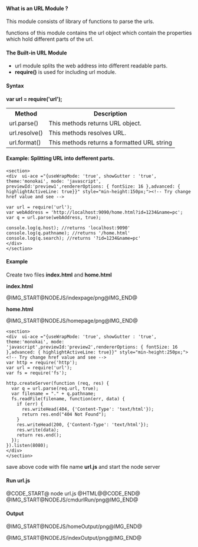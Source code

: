 <h4>What is an URL Module ?</h4>
<p>This module consists of  library of functions to parse the urls.</p>
<p>functions of this module contains the url object which contain the properties which hold different parts of the url.</p>
<h4>The Built-in URL Module</h4>
	<ul>
		<li>url module splits the web address into different readable parts.</li>
		<li><b>require()</b> is used for including url module.</li>
	</ul>
<h4>Syntax</h4>
<b>var url = require('url');</b>
<table class="pc-table">
	<tr>
		<th>Method</th>
		<th>Description</th>
	</tr>
	<tr>
		<td>url.parse()</td>
		<td>This methods returns URL object.</td>
	</tr>
	<tr>
		<td>url.resolve()</td>
		<td>This methods resolves URL.</td>
	</tr>
	<tr>
		<td>url.format()</td>
		<td>This methods returns a formatted URL string</td>
	</tr>
</table>
<h4>Example: Splitting URL into defferent parts.</h4>


	<section>  
    <div  ui-ace ="{useWrapMode: 'true', showGutter : 'true', theme:'monokai', mode: 'javascript', previewId:'preview1',rendererOptions: { fontSize: 16 },advanced: { highlightActiveLine: true}}" style="min-height:150px;"><!-- Try change href value and see -->
	
	var url = require('url');
	var webAddress = 'http://localhost:9090/home.html?id=1234&name=pc';
	var q = url.parse(webAddress, true);

	console.log(q.host); //returns 'localhost:9090'
	console.log(q.pathname); //returns '/home.html'
	console.log(q.search); //returns '?id=1234&name=pc'
	</div>
	</section>
<h4>Example </h4>
<p>Create two files <b>index.html</b> and <b>home.html</b></p>
<p><b>index.html</b></p>
<p>
	@IMG_START@NODEJS/indexpage/png@IMG_END@
</p>
<p><b>home.html</b></p>
<p>
	@IMG_START@NODEJS/homepage/png@IMG_END@
</p>

	<section>  
  	<div  ui-ace ="{useWrapMode: 'true', showGutter : 'true', theme:'monokai', mode: 'javascript',previewId:'preview2',rendererOptions: { fontSize: 16 },advanced: { highlightActiveLine: true}}" style="min-height:250px;"><!-- Try change href value and see -->
	var http = require('http');
	var url = require('url');
	var fs = require('fs');

	http.createServer(function (req, res) {
	  var q = url.parse(req.url, true);
	  var filename = "." + q.pathname;
	  fs.readFile(filename, function(err, data) {
	    if (err) {
	      res.writeHead(404, {'Content-Type': 'text/html'});
	      return res.end("404 Not Found");
	    }  
	    res.writeHead(200, {'Content-Type': 'text/html'});
	    res.write(data);
	    return res.end();
	  });
	}).listen(8080);
	</div>
	</section>
<p>save above code with file name <b>url.js</b> and start the node server</p>
<h4>Run url.js</h4>
@CODE_START@ node url.js
@HTML@@CODE_END@
@IMG_START@NODEJS/cmdurlRun/png@IMG_END@

<h4>Output</h4>
<p>@IMG_START@NODEJS/homeOutput/png@IMG_END@</p>
<p>@IMG_START@NODEJS/indexOutput/png@IMG_END@</p>
